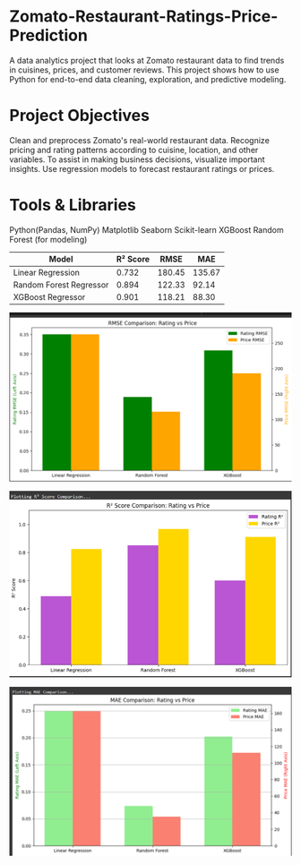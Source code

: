 # Zomato-Restaurant-Ratings-Price-Prediction

A data analytics project that looks at Zomato restaurant data to find trends in cuisines, prices, and customer reviews. This project shows how to use Python for end-to-end data cleaning, exploration, and predictive modeling.

 # Project Objectives

Clean and preprocess Zomato's real-world restaurant data.
Recognize pricing and rating patterns according to cuisine, location, and other variables.
To assist in making business decisions, visualize important insights.
Use regression models to forecast restaurant ratings or prices.

# Tools & Libraries

Python(Pandas, NumPy) 
Matplotlib 
Seaborn 
Scikit-learn
XGBoost 
Random Forest (for modeling)

Model                    | R² Score | RMSE    | MAE
------------------------ | -------- | ------- | -------
Linear Regression        | 0.732    | 180.45  | 135.67
Random Forest Regressor  | 0.894    | 122.33  | 92.14
XGBoost Regressor        | 0.901    | 118.21  | 88.30


![RMSE Comparison](https://github.com/Asha-Deepika/Zomato-Restaurant-Ratings-Price-Prediction/blob/main/RMSE%20Comparision.png)

![RMSE Comparison](https://github.com/Asha-Deepika/Zomato-Restaurant-Ratings-Price-Prediction/blob/main/R%5E2%20Score%20Comparision.png)

![RMSE Comparison](https://github.com/Asha-Deepika/Zomato-Restaurant-Ratings-Price-Prediction/blob/main/MAE%20Comparision.png)




